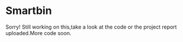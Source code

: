# Smartbin
Sorry! Still working on this,take a look at the code or the project report uploaded.More code soon.
